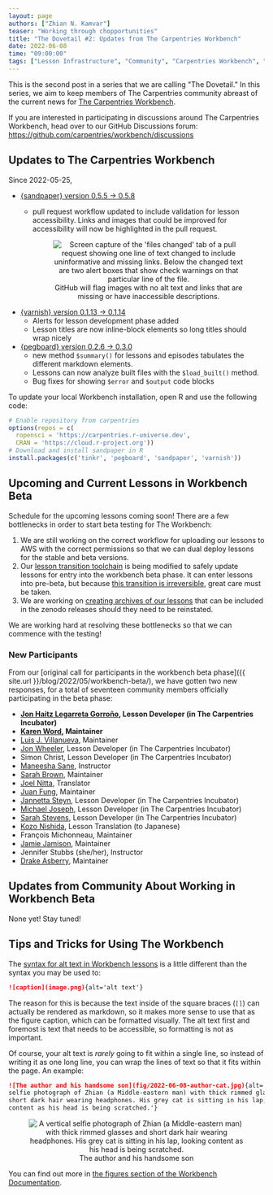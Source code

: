 ```yaml
---
layout: page
authors: ["Zhian N. Kamvar"]
teaser: "Working through chopportunities"
title: "The Dovetail #2: Updates from The Carpentries Workbench"
date: 2022-06-08
time: "09:00:00"
tags: ["Lesson Infrastructure", "Community", "Carpentries Workbench", "Beta", "Dovetail"]
---
```


This is the second post in a series that we are calling "The Dovetail."
In this series, we aim to keep members of The Carpentries community abreast of
the current news for [The Carpentries Workbench](https://carpentries.github.io/workbench). 

If you are interested in participating in discussions around The Carpentries
Workbench, head over to our GitHub Discussions forum: <https://github.com/carpentries/workbench/discussions>

## Updates to The Carpentries Workbench

Since 2022-05-25, 

 - [{sandpaper} version 0.5.5 -> 0.5.8](https://carpentries.github.io/sandpaper/news/index.html#sandpaper-058)
   - pull request workflow updated to include validation for lesson accessibility. 
     Links and images that could be improved for accessibility will now be
     highlighted in the pull request.

     <figure style="text-align: center">
       <img src="{{site.urlimg }}/blog/2022/06/2022-06-08-check-warnings.png" 
        alt="Screen capture of the 'files changed' tab of a pull request showing one line of text changed to include uninformative and missing links. Below the changed text are two alert boxes that show check warnings on that particular line of the file."/>
       <figcaption>
       GitHub will flag images with no alt text and links that are missing or have inaccessible descriptions.
       </figcaption>
     </figure>
 - [{varnish} version 0.1.13 -> 0.1.14](https://carpentries.github.io/varnish/news/index.html#varnish-0114)
   - Alerts for lesson development phase added
   - Lesson titles are now inline-block elements so long titles should wrap nicely
 - [{pegboard} version 0.2.6 -> 0.3.0](https://carpentries.github.io/pegboard/news/index.html#pegboard-030)
   - new method `$summary()` for lessons and episodes tabulates the different markdown elements.
   - Lessons can now analyze built files with the `$load_built()` method.
   - Bug fixes for showing `$error` and `$output` code blocks

To update your local Workbench installation, open R and use the following code:

```r
# Enable repository from carpentries
options(repos = c(
  ropensci = 'https://carpentries.r-universe.dev',
  CRAN = 'https://cloud.r-project.org'))
# Download and install sandpaper in R
install.packages(c('tinkr', 'pegboard', 'sandpaper', 'varnish'))
```

## Upcoming and Current Lessons in Workbench Beta

Schedule for the upcoming lessons coming soon! There are a few bottlenecks in
order to start beta testing for The Workbench:

1. We are still working on the correct workflow for uploading our lessons to AWS
   with the correct permissions so that we can dual deploy lessons for the
   stable and beta versions.
1. Our [lesson transition
   toolchain](https://github.com/data-lessons/lesson-transition#readme) is
   being modified to safely update lessons for entry into the workbench beta
   phase. It can enter lessons into pre-beta, but because [this transition is
   irreversible](https://github.com/data-lessons/lesson-transition#readme), great care must be taken.
1. We are working on [creating archives of our lessons](https://ropensci.org/blog/2022/03/22/safeguards-and-backups-for-github-organizations/)
   that can be included in the zenodo releases should they need to be reinstated.

We are working hard at resolving these bottlenecks so that we can commence with
the testing!

### New Participants

From our [original call for participants in the workbench beta phase]({{ site.url }}/blog/2022/05/workbench-beta/), we have gotten two new responses, for a total of seventeen community members officially participating in the beta phase:

 - **[Jon Haitz Legarreta Gorroño](https://github.com/jhlegarreta/), Lesson Developer (in The Carpentries Incubator)**
 - **[Karen Word](https://github.com/karenword/), Maintainer**
 - [Luis J. Villanueva](https://github.com/villanueval/), Maintainer
 - [Jon Wheeler](https://github.com/jonathanwheeler01/), Lesson Developer (in The Carpentries Incubator)
 - Simon Christ, Lesson Developer (in The Carpentries Incubator)
 - [Maneesha Sane](https://github.com/maneesha/), Instructor
 - [Sarah Brown](https://github.com/brownsarahm/), Maintainer
 - [Joel Nitta](https://github.com/joel.nitta/), Translator
 - [Juan Fung](https://github.com/juanfung/), Maintainer
 - [Jannetta Steyn](https://github.com/jsteyn/), Lesson Developer (in The Carpentries Incubator)
 - [Michael Joseph](https://github.com/josephmje/), Lesson Developer (in The Carpentries Incubator)
 - [Sarah Stevens](https://github.com/sstevens2/), Lesson Developer (in The Carpentries Incubator)
 - [Kozo Nishida](https://github.com/kozo2/), Lesson Translation (to Japanese)
 - François Michonneau, Maintainer
 - [Jamie Jamison](https://github.com/jmjamison/), Maintainer
 - Jennifer Stubbs (she/her), Instructor
 - [Drake Asberry](https://github.com/drakeasberry/), Maintainer

## Updates from Community About Working in Workbench Beta

None yet! Stay tuned!

## Tips and Tricks for Using The Workbench

The [syntax for alt text in Workbench lessons](https://carpentries.github.io/workbench/transition-guide.html#figures)
is a little different than the syntax you may be used to:

```markdown
![caption](image.png){alt='alt text'}
```

The reason for this is because the text inside of the square braces (`[]`) can actually be
rendered as markdown, so it makes more sense to use that as the figure caption, which can be formatted visually.
The alt text first and foremost is text that needs to be accessible, so
formatting is not as important.

Of course, your alt text is _rarely_ going to fit within a single line, so
instead of writing it as one long line, you can wrap the lines of text so that it
fits within the page. An example:

```markdown
![The author and his handsome son](fig/2022-06-08-author-cat.jpg){alt='A vertical
selfie photograph of Zhian (a Middle-eastern man) with thick rimmed glasses and
short dark hair wearing headphones. His grey cat is sitting in his lap, looking
content as his head is being scratched.'}
```


<figure style="text-align: center">
  <img src="{{site.urlimg }}/blog/2022/06/2022-06-08-author-cat.jpg" 
   alt="A vertical selfie photograph of Zhian (a Middle-eastern man) with thick rimmed glasses and short dark hair wearing headphones. His grey cat is sitting in his lap, looking content as his head is being scratched."/>
  <figcaption>
  The author and his handsome son
  </figcaption>
</figure>

You can find out more in [the figures section of the Workbench Documentation](https://carpentries.github.io/sandpaper-docs/episodes.html#figures).
